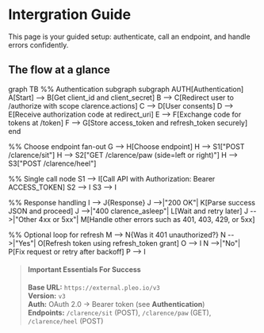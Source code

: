 
# Intergration Guide 

This page is your guided setup: authenticate, call an endpoint, and handle errors confidently.

## The flow at a glance

graph TB
  %% Authentication subgraph
  subgraph AUTH[Authentication]
    A[Start] --> B[Get client_id and client_secret]
    B --> C[Redirect user to /authorize with scope clarence.actions]
    C --> D[User consents]
    D --> E[Receive authorization code at redirect_uri]
    E --> F[Exchange code for tokens at /token]
    F --> G[Store access_token and refresh_token securely]
  end

  %% Choose endpoint fan-out
  G --> H[Choose endpoint]
  H --> S1["POST /clarence/sit"]
  H --> S2["GET /clarence/paw (side=left or right)"]
  H --> S3["POST /clarence/heel"]

  %% Single call node
  S1 --> I[Call API with Authorization: Bearer ACCESS_TOKEN]
  S2 --> I
  S3 --> I

  %% Response handling
  I --> J{Response}
  J -->|"200 OK"| K[Parse success JSON and proceed]
  J -->|"400 clarence_asleep"| L[Wait and retry later]
  J -->|"Other 4xx or 5xx"| M[Handle other errors such as 401, 403, 429, or 5xx]

  %% Optional loop for refresh
  M --> N{Was it 401 unauthorized?}
  N -->|"Yes"| O[Refresh token using refresh_token grant]
  O --> I
  N -->|"No"| P[Fix request or retry after backoff]
  P --> I



<!-- theme: info -->
> #### Important Essentials For Success
>
> **Base URL:** `https://external.pleo.io/v3`\
> **Version:** `v3`\
> **Auth:** OAuth 2.0 → Bearer token (see **Authentication**)\
> **Endpoints:** `/clarence/sit` (POST), `/clarence/paw` (GET), `/clarence/heel` (POST)